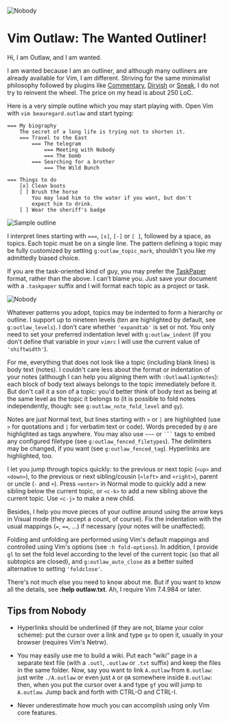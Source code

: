 ![Nobody](https://raw.github.com/lifepillar/Resources/master/outlaw/nobody.jpg)

# Vim Outlaw: The Wanted Outliner!

Hi, I am Outlaw, and I am wanted.

I am wanted because I am an outliner, and although many outliners
are already available for Vim, I am different. Striving for the same
minimalist philosophy followed by plugins like
[Commentary](https://github.com/tpope/vim-commentary),
[Dirvish](https://github.com/justinmk/vim-dirvish) or
[Sneak](https://github.com/justinmk/vim-sneak), I do not try to
reinvent the wheel. The price on my head is about 250 LoC.

Here is a very simple outline which you may start playing with.
Open Vim with `vim beauregard.outlaw` and start typing:


```
=== My biography
    The secret of a long life is trying not to shorten it.
    === Travel to the East
        === The telegram
            === Meeting with Nobody
            === The bomb
        === Searching for a brother
            === The Wild Bunch

=== Things to do
    [x] Clean boots
    [ ] Brush the horse
        You may lead him to the water if you want, but don't
        expect him to drink.
    [ ] Wear the sheriff's badge
```

![Sample outline](https://raw.github.com/lifepillar/Resources/master/outlaw/example.gif)

I interpret lines starting with `===`, `[x]`, `[-]` or `[ ]`, followed
by a space, as topics. Each topic must be on a single line. The
pattern defining a topic may be fully customized by setting
`g:outlaw_topic_mark`, shouldn't you like my admittedly biased choice.

If you are the task-oriented kind of guy, you may prefer the
[TaskPaper](https://www.taskpaper.com/) format, rather than the above.
I can't blame you. Just save your document with a `.taskpaper`
suffix and I will format each topic as a project or task.

![Nobody](https://raw.github.com/lifepillar/Resources/master/outlaw/outlaw-TaskPaper.png)

Whatever patterns you adopt, topics may be indented to form
a hierarchy or outline. I support up to nineteen levels (ten are
highlighted by default, see `g:outlaw_levels`). I don't care whether
`'expandtab'` is set or not. You only need to set your preferred
indentation level with `g:outlaw_indent` (if you don't define that
variable in your `vimrc` I will use the current value of
`'shiftwidth'`).

For me, everything that does not look like a topic (including blank
lines) is body text (notes). I couldn't care less about the format
or indentation of your notes (although I can help you aligning them
with `:OutlawAlignNotes`): each block of body text always belongs to
the topic immediately before it. But don't call it a son of a topic:
you'd better think of body text as being at the same level as the
topic it belongs to (it is possible to fold notes independently,
though: see `g:outlaw_note_fold_level` and `gy`).

Notes are just Normal text, but lines starting with `>` or `|` are
highlighted (use `>` for quotations and `|` for verbatim text or
code). Words preceded by `@` are highlighted as tags anywhere. You may
also use `~~~` or `` ``` `` tags to embed any configured filetype (see
`g:outlaw_fenced_filetypes`). The delimiters may be changed, if you
want (see `g:outlaw_fenced_tag`). Hyperlinks are highlighted, too.

I let you jump through topics quickly: to the previous or next topic
(`<up>` and `<down>`), to the previous or next sibling/cousin
(`<left>` and `<right>`), parent or uncle (`-` and `+`). Press
`<enter>` in Normal mode to quickly add a new sibling below the
current topic, or `<c-k>` to add a new sibling above the current
topic. Use `<c-j>` to make a new child.

Besides, I help you move pieces of your outline around using the
arrow keys in Visual mode (they accept a count, of course). Fix the
indentation with the usual mappings (`=`, `==`, …) if necessary
(your notes will be unaffected).

Folding and unfolding are performed using Vim's default mappings and
controlled using Vim's options (see `:h fold-options`). In addition,
I provide `gl` to set the fold level according to the level of the
current topic (so that all subtopics are closed), and
`g:outlaw_auto_close` as a better suited alternative to setting
`'foldclose'`.

There's not much else you need to know about me. But if you want to
know all the details, see **:help outlaw.txt**. Ah, I require Vim
7.4.984 or later.

## Tips from Nobody

- Hyperlinks should be underlined (if they are not, blame your color
  scheme): put the cursor over a link and type `gx` to open it,
  usually in your browser (requires Vim's Netrw).

- You may easily use me to build a wiki. Put each “wiki” page in
  a separate text file (with a `.outl`, `.outlaw` or `.txt` suffix)
  and keep the files in the same folder. Now, say you want to link
  `A.outlaw` from `B.outlaw`: just write `./A.outlaw` or even just `A`
  or `@A` somewhere inside `B.outlaw`: then, when you put the cursor
  over `A` and type `gf` you will jump to `A.outlaw`. Jump back and
  forth with CTRL-O and CTRL-I.

- Never underestimate how much you can accomplish using only Vim core
  features.

